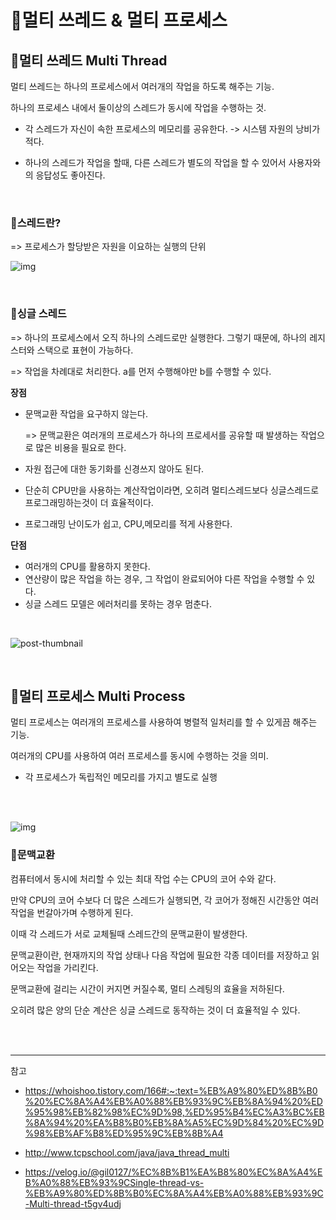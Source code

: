 <h1>🍞멀티 쓰레드 & 멀티 프로세스 </h1>

<h2>🍰멀티 쓰레드 Multi Thread</h2>

멀티 쓰레드는 하나의 프로세스에서 여러개의 작업을 하도록 해주는 기능.

하나의 프로세스 내에서 둘이상의 스레드가 동시에 작업을 수행하는 것.

- 각 스레드가 자신이 속한 프로세스의 메모리를 공유한다. -> 시스템 자원의 낭비가 적다.

- 하나의 스레드가 작업을 할때, 다른 스레드가 별도의 작업을 할 수 있어서 사용자와의 응답성도 좋아진다.

<br>

<h3>🎈스레드란?</h3>

=> 프로세스가 할당받은 자원을 이요하는 실행의 단위

![img](https://velog.velcdn.com/images%2Fgil0127%2Fpost%2F6cb87752-0787-4c10-9d4f-70e8eeb7fc16%2F%EC%BA%A1%EC%B2%98.PNG)

<br>

<h3>🎈싱글 스레드</h3>

=> 하나의 프로세스에서 오직 하나의 스레드로만 실행한다. 그렇기 때문에, 하나의 레지스터와 스택으로 표현이 가능하다.

=> 작업을 차례대로 처리한다. a를 먼저 수행해야만 b를 수행할 수 있다.

<b>장점</b>

- 문맥교환 작업을 요구하지 않는다. 

  => 문맥교환은 여러개의 프로세스가 하나의 프로세서를 공유할 때 발생하는 작업으로 많은 비용을 필요로 한다.

- 자원 접근에 대한 동기화를 신경쓰지 않아도 된다.

- 단순히 CPU만을 사용하는 계산작업이라면, 오히려 멀티스레드보다 싱글스레드로 프로그래밍하는것이 더 효율적이다.

- 프로그래밍 난이도가 쉽고, CPU,메모리를 적게 사용한다.

<b>단점</b>

- 여러개의 CPU를 활용하지 못한다.
- 연산량이 많은 작업을 하는 경우, 그 작업이 완료되어야 다른 작업을 수행할 수 있다.
- 싱글 스레드 모델은 에러처리를 못하는 경우 멈춘다.

<br>

![post-thumbnail](https://velog.velcdn.com/images/gil0127/post/540376e9-9eb4-46d8-9cff-816a1d9cce1f/%EC%8B%B1%EA%B8%80%20vs%20%EB%A9%80%ED%8B%B0.png)

<br>

<h2>🍰멀티 프로세스 Multi Process</h2>

멀티 프로세스는 여러개의 프로세스를 사용하여 병렬적 일처리를 할 수 있게끔 해주는 기능.

여러개의 CPU를 사용하여 여러 프로세스를 동시에 수행하는 것을 의미.

- 각 프로세스가 독립적인 메모리를 가지고 별도로 실행

<br>

<br>

![img](https://blog.kakaocdn.net/dn/bxkgdj/btrc7OUhn8h/iR250TV0cMji6THkoOdBv1/img.png)



<h3>🎈문맥교환</h3>

컴퓨터에서 동시에 처리할 수 있는 최대 작업 수는 CPU의 코어 수와 같다.

만약 CPU의 코어 수보다 더 많은 스레드가 실행되면, 각 코어가 정해진 시간동안 여러 작업을 번갈아가며 수행하게 된다.

이때 각 스레드가 서로 교체될때 스레드간의 문맥교환이 발생한다.

문맥교환이란, 현재까지의 작업 상태나 다음 작업에 필요한 각종 데이터를 저장하고 읽어오는 작업을 가리킨다.

문맥교환에 걸리는 시간이 커지면 커질수록, 멀티 스레팅의 효율을 저하된다.

오히려 많은 양의 단순 계산은 싱글 스레드로 동작하는 것이 더 효율적일 수 있다.

<br>

<br>

---

참고

- https://whoishoo.tistory.com/166#:~:text=%EB%A9%80%ED%8B%B0%20%EC%8A%A4%EB%A0%88%EB%93%9C%EB%8A%94%20%ED%95%98%EB%82%98%EC%9D%98,%ED%95%B4%EC%A3%BC%EB%8A%94%20%EA%B8%B0%EB%8A%A5%EC%9D%84%20%EC%9D%98%EB%AF%B8%ED%95%9C%EB%8B%A4
- http://www.tcpschool.com/java/java_thread_multi

- https://velog.io/@gil0127/%EC%8B%B1%EA%B8%80%EC%8A%A4%EB%A0%88%EB%93%9CSingle-thread-vs-%EB%A9%80%ED%8B%B0%EC%8A%A4%EB%A0%88%EB%93%9C-Multi-thread-t5gv4udj